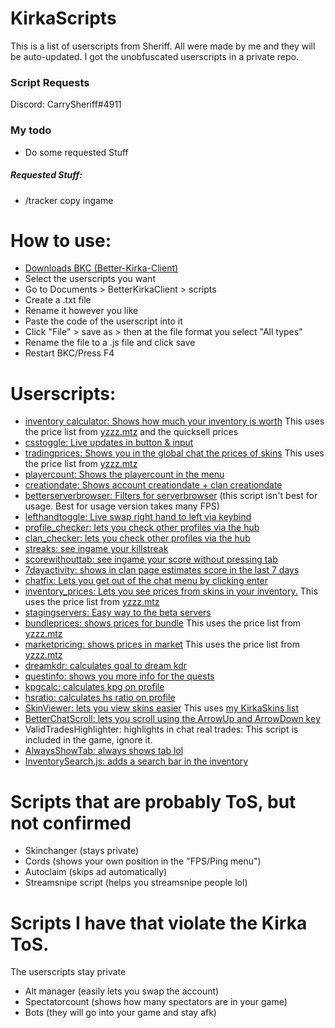 # KirkaScripts

This is a list of userscripts from Sheriff. All were made by me and they will be auto-updated. I got the unobfuscated userscripts in a private repo.
### Script Requests
Discord: CarrySheriff#4911
### My todo
- Do some requested Stuff
##### Requested Stuff:
- /tracker copy ingame

# How to use:
-  [Downloads BKC (Better-Kirka-Client)](https://github.com/42infi/better-kirka-client/releases)
- Select the userscripts you want
- Go to Documents > BetterKirkaClient > scripts
- Create a .txt file
- Rename it however you like
- Paste the code of the userscript into it
- Click "File" > save as > then at the file format you select "All types"
- Rename the file to a .js file and click save
- Restart BKC/Press F4

# Userscripts:
- [inventory calculator: Shows how much your inventory is worth](https://raw.githubusercontent.com/SheriffCarry/KirkaScripts/main/Userscript/inventory_calculator.js) This uses the price list from [yzzz.mtz](https://docs.google.com/spreadsheets/d/1VqX9kwJx0WlHWKCJNGyIQe33APdUSXz0hEFk6x2-3bU/edit#gid=0) and the quicksell prices
- [csstoggle: Live updates in button & input](https://raw.githubusercontent.com/SheriffCarry/KirkaScripts/main/Userscript/csstoggle.js)
- [tradingprices: Shows you in the global chat the prices of skins](https://raw.githubusercontent.com/SheriffCarry/KirkaScripts/main/Userscript/tradingprices.js) This uses the price list from [yzzz.mtz](https://docs.google.com/spreadsheets/d/1VqX9kwJx0WlHWKCJNGyIQe33APdUSXz0hEFk6x2-3bU/edit#gid=0)
- [playercount: Shows the playercount in the menu](https://raw.githubusercontent.com/SheriffCarry/KirkaScripts/main/Userscript/playercount.js)
- [creationdate: Shows account creationdate + clan creationdate](https://raw.githubusercontent.com/SheriffCarry/KirkaScripts/main/Userscript/creationdate.js)
- [betterserverbrowser: Filters for serverbrowser](https://raw.githubusercontent.com/SheriffCarry/KirkaScripts/main/Userscript/betterserverbrowser.js) (this script isn't best for usage. Best for usage version takes many FPS)
- [lefthandtoggle: Live swap right hand to left via keybind](https://raw.githubusercontent.com/SheriffCarry/KirkaScripts/main/Userscript/lefthandtoggle.js)
- [profile_checker: lets you check other profiles via the hub](https://raw.githubusercontent.com/SheriffCarry/KirkaScripts/main/Userscript/profile_checker.js)
- [clan_checker: lets you check other profiles via the hub](https://raw.githubusercontent.com/SheriffCarry/KirkaScripts/main/Userscript/clan_checker.js)
- [streaks: see ingame your killstreak](https://raw.githubusercontent.com/SheriffCarry/KirkaScripts/main/Userscript/streaks.js)
- [scorewithouttab: see ingame your score without pressing tab](https://raw.githubusercontent.com/SheriffCarry/KirkaScripts/main/Userscript/scorewithouttab.js)
- [7dayactivity: shows in clan page estimates score in the last 7 days](https://raw.githubusercontent.com/SheriffCarry/KirkaScripts/main/Userscript/7dayactivity.js)
- [chatfix: Lets you get out of the chat menu by clicking enter](https://raw.githubusercontent.com/SheriffCarry/KirkaScripts/main/Userscript/chatfix.js)
- [inventory_prices: Lets you see prices from skins in your inventory.](https://raw.githubusercontent.com/SheriffCarry/KirkaScripts/main/Userscript/inventory_prices.js) This uses the price list from [yzzz.mtz](https://docs.google.com/spreadsheets/d/1VqX9kwJx0WlHWKCJNGyIQe33APdUSXz0hEFk6x2-3bU/edit#gid=0)
- [stagingservers: Easy way to the beta servers](https://raw.githubusercontent.com/SheriffCarry/KirkaScripts/main/Userscript/stagingservers.js)
- [bundleprices: shows prices for bundle](https://raw.githubusercontent.com/SheriffCarry/KirkaScripts/main/Userscript/bundleprices.js) This uses the price list from [yzzz.mtz](https://docs.google.com/spreadsheets/d/1VqX9kwJx0WlHWKCJNGyIQe33APdUSXz0hEFk6x2-3bU/edit#gid=0)
- [marketpricing: shows prices in market](https://raw.githubusercontent.com/SheriffCarry/KirkaScripts/main/Userscript/marketpricing.js) This uses the price list from [yzzz.mtz](https://docs.google.com/spreadsheets/d/1VqX9kwJx0WlHWKCJNGyIQe33APdUSXz0hEFk6x2-3bU/edit#gid=0)
- [dreamkdr: calculates goal to dream kdr](https://raw.githubusercontent.com/SheriffCarry/KirkaScripts/main/Userscript/dreamkdr.js)
- [questinfo: shows you more info for the quests](https://raw.githubusercontent.com/SheriffCarry/KirkaScripts/main/Userscript/questinfo.js)
- [kpgcalc: calculates kpg on profile](https://raw.githubusercontent.com/SheriffCarry/KirkaScripts/main/Userscript/kpg.js)
- [hsratio: calculates hs ratio on profile](https://raw.githubusercontent.com/SheriffCarry/KirkaScripts/main/Userscript/hsratio.js)
- [SkinViewer: lets you view skins easier](https://raw.githubusercontent.com/SheriffCarry/KirkaScripts/main/Userscript/SkinViewer.js) This uses [my KirkaSkins list](https://github.com/SheriffCarry/KirkaSkins)
- [BetterChatScroll: lets you scroll using the ArrowUp and ArrowDown key](https://raw.githubusercontent.com/SheriffCarry/KirkaScripts/main/Userscript/BetterChatScroll.js)
- ValidTradesHighlighter: highlights in chat real trades: This script is included in the game, ignore it.
- [AlwaysShowTab: always shows tab lol](https://raw.githubusercontent.com/SheriffCarry/KirkaScripts/main/Userscript/AlwaysShowTab.js)
- [InventorySearch.js: adds a search bar in the inventory](https://raw.githubusercontent.com/SheriffCarry/KirkaScripts/main/Userscript/InventorySearch.js)

# Scripts that are probably ToS, but not confirmed
- Skinchanger (stays private)
- Cords (shows your own position in the "FPS/Ping menu")
- Autoclaim (skips ad automatically)
- Streamsnipe script (helps you streamsnipe people lol)

# Scripts I have that violate the Kirka ToS.
The userscripts stay private
- Alt manager (easily lets you swap the account)
- Spectatorcount (shows how many spectators are in your game)
- Bots (they will go into your game and stay afk)
